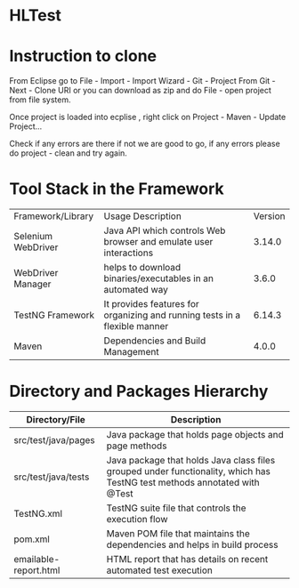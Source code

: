 # HLTest

# Instruction to clone 
From Eclipse go to File - Import - Import Wizard - Git - Project From Git - Next - Clone URI
or you can download as zip and do File - open project from file system.

Once project is loaded into ecplise , right click on Project - Maven - Update Project...

Check if any errors are there if not we are good to go, if any errors please do project - clean and try again.





# Tool Stack in the Framework
|  |                                                                            |         |
|-----------------------------|----------------------------------------------------------------------------|---------|
| Framework/Library           | Usage Description                                                          | Version |
| Selenium WebDriver          | Java API which controls Web browser and emulate user interactions          | 3.14.0  |
| WebDriver Manager           | helps to download binaries/executables in an automated way                 | 3.6.0   |
| TestNG Framework            | It provides features for organizing and running tests in a flexible manner | 6.14.3  |
| Maven                       | Dependencies and Build Management                                          | 4.0.0   |

# Directory and Packages Hierarchy

| Directory/File        | Description                                                                                                              |
|-----------------------|--------------------------------------------------------------------------------------------------------------------------|
| src/test/java/pages   | Java package that holds page objects and page methods                                                                    |
| src/test/java/tests   | Java package that holds Java class files grouped under functionality, which has TestNG test methods annotated with @Test |
| TestNG.xml            | TestNG suite file that controls the execution flow                                                                       |
| pom.xml               | Maven POM file that maintains the dependencies and helps in build process                                                |
| emailable-report.html | HTML report that has details on recent automated test execution                                                          |
